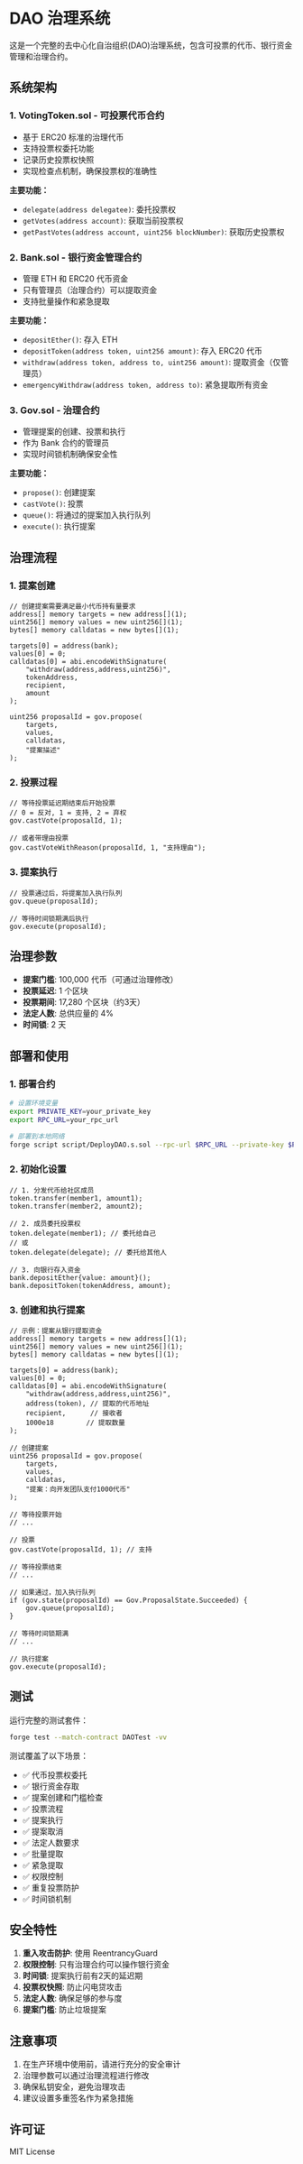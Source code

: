 # DAO 治理系统

这是一个完整的去中心化自治组织(DAO)治理系统，包含可投票的代币、银行资金管理和治理合约。

## 系统架构

### 1. VotingToken.sol - 可投票代币合约
- 基于 ERC20 标准的治理代币
- 支持投票权委托功能
- 记录历史投票权快照
- 实现检查点机制，确保投票权的准确性

**主要功能：**
- `delegate(address delegatee)`: 委托投票权
- `getVotes(address account)`: 获取当前投票权
- `getPastVotes(address account, uint256 blockNumber)`: 获取历史投票权

### 2. Bank.sol - 银行资金管理合约
- 管理 ETH 和 ERC20 代币资金
- 只有管理员（治理合约）可以提取资金
- 支持批量操作和紧急提取

**主要功能：**
- `depositEther()`: 存入 ETH
- `depositToken(address token, uint256 amount)`: 存入 ERC20 代币
- `withdraw(address token, address to, uint256 amount)`: 提取资金（仅管理员）
- `emergencyWithdraw(address token, address to)`: 紧急提取所有资金

### 3. Gov.sol - 治理合约
- 管理提案的创建、投票和执行
- 作为 Bank 合约的管理员
- 实现时间锁机制确保安全性

**主要功能：**
- `propose()`: 创建提案
- `castVote()`: 投票
- `queue()`: 将通过的提案加入执行队列
- `execute()`: 执行提案

## 治理流程

### 1. 提案创建
```solidity
// 创建提案需要满足最小代币持有量要求
address[] memory targets = new address[](1);
uint256[] memory values = new uint256[](1);
bytes[] memory calldatas = new bytes[](1);

targets[0] = address(bank);
values[0] = 0;
calldatas[0] = abi.encodeWithSignature(
    "withdraw(address,address,uint256)",
    tokenAddress,
    recipient,
    amount
);

uint256 proposalId = gov.propose(
    targets,
    values,
    calldatas,
    "提案描述"
);
```

### 2. 投票过程
```solidity
// 等待投票延迟期结束后开始投票
// 0 = 反对, 1 = 支持, 2 = 弃权
gov.castVote(proposalId, 1);

// 或者带理由投票
gov.castVoteWithReason(proposalId, 1, "支持理由");
```

### 3. 提案执行
```solidity
// 投票通过后，将提案加入执行队列
gov.queue(proposalId);

// 等待时间锁期满后执行
gov.execute(proposalId);
```

## 治理参数

- **提案门槛**: 100,000 代币（可通过治理修改）
- **投票延迟**: 1 个区块
- **投票期间**: 17,280 个区块（约3天）
- **法定人数**: 总供应量的 4%
- **时间锁**: 2 天

## 部署和使用

### 1. 部署合约
```bash
# 设置环境变量
export PRIVATE_KEY=your_private_key
export RPC_URL=your_rpc_url

# 部署到本地网络
forge script script/DeployDAO.s.sol --rpc-url $RPC_URL --private-key $PRIVATE_KEY --broadcast
```

### 2. 初始化设置
```solidity
// 1. 分发代币给社区成员
token.transfer(member1, amount1);
token.transfer(member2, amount2);

// 2. 成员委托投票权
token.delegate(member1); // 委托给自己
// 或
token.delegate(delegate); // 委托给其他人

// 3. 向银行存入资金
bank.depositEther{value: amount}();
bank.depositToken(tokenAddress, amount);
```

### 3. 创建和执行提案
```solidity
// 示例：提案从银行提取资金
address[] memory targets = new address[](1);
uint256[] memory values = new uint256[](1);
bytes[] memory calldatas = new bytes[](1);

targets[0] = address(bank);
values[0] = 0;
calldatas[0] = abi.encodeWithSignature(
    "withdraw(address,address,uint256)",
    address(token), // 提取的代币地址
    recipient,      // 接收者
    1000e18        // 提取数量
);

// 创建提案
uint256 proposalId = gov.propose(
    targets,
    values,
    calldatas,
    "提案：向开发团队支付1000代币"
);

// 等待投票开始
// ...

// 投票
gov.castVote(proposalId, 1); // 支持

// 等待投票结束
// ...

// 如果通过，加入执行队列
if (gov.state(proposalId) == Gov.ProposalState.Succeeded) {
    gov.queue(proposalId);
}

// 等待时间锁期满
// ...

// 执行提案
gov.execute(proposalId);
```

## 测试

运行完整的测试套件：

```bash
forge test --match-contract DAOTest -vv
```

测试覆盖了以下场景：
- ✅ 代币投票权委托
- ✅ 银行资金存取
- ✅ 提案创建和门槛检查
- ✅ 投票流程
- ✅ 提案执行
- ✅ 提案取消
- ✅ 法定人数要求
- ✅ 批量提取
- ✅ 紧急提取
- ✅ 权限控制
- ✅ 重复投票防护
- ✅ 时间锁机制

## 安全特性

1. **重入攻击防护**: 使用 ReentrancyGuard
2. **权限控制**: 只有治理合约可以操作银行资金
3. **时间锁**: 提案执行前有2天的延迟期
4. **投票权快照**: 防止闪电贷攻击
5. **法定人数**: 确保足够的参与度
6. **提案门槛**: 防止垃圾提案

## 注意事项

1. 在生产环境中使用前，请进行充分的安全审计
2. 治理参数可以通过治理流程进行修改
3. 确保私钥安全，避免治理攻击
4. 建议设置多重签名作为紧急措施

## 许可证

MIT License